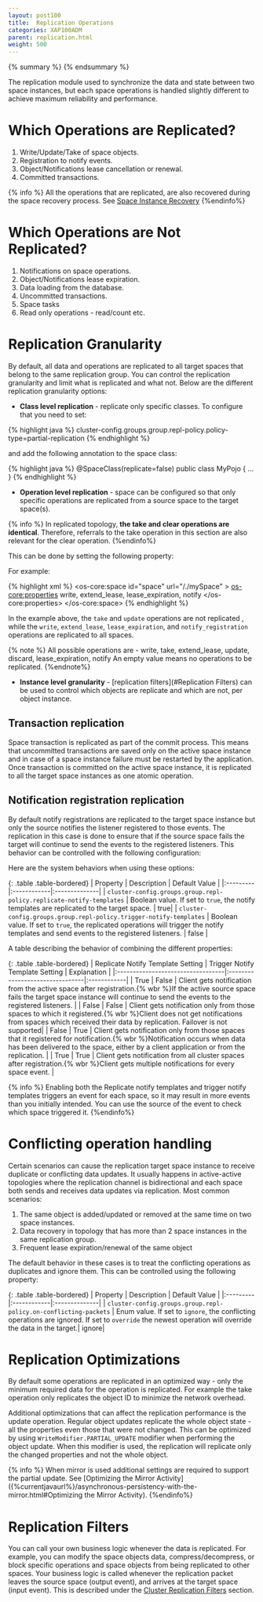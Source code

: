 ```yaml
---
layout: post100
title:  Replication Operations
categories: XAP100ADM
parent: replication.html
weight: 500
---
```


{% summary %}  {% endsummary %}



The replication module used to synchronize the data and state between two space instances, but each space operations is handled slightly different to achieve maximum reliability and performance.

# Which Operations are Replicated?

1. Write/Update/Take of space objects.
1. Registration to notify events.
1. Object/Notifications lease cancellation or renewal.
1. Committed transactions.

{% info %}
All the operations that are replicated, are also recovered during the space recovery process. See [Space Instance Recovery](./space-instance-recovery.html)
{%endinfo%}

# Which Operations are Not Replicated?

1. Notifications on space operations.
1. Object/Notifications lease expiration.
1. Data loading from the database.
1. Uncommitted transactions.
1. Space tasks
1. Read only operations - read/count etc.

#  Replication Granularity

By default, all data and operations are replicated to all target spaces that belong to the same replication group.
You can control the replication granularity and limit what is replicated and what not. Below are the different replication granularity options:

- **Class level replication** - replicate only specific classes. To configure that you need to set:

{% highlight java %}
cluster-config.groups.group.repl-policy.policy-type=partial-replication
{% endhighlight %}

and add the following annotation to the space class:

{% highlight java %}
@SpaceClass(replicate=false)
public class MyPojo
{
 ...
}
{% endhighlight %}

- **Operation level replication** - space can be configured so that only specific operations are replicated from a source space to the target space(s).

{% info %}
In replicated topology, **the take and clear operations are identical**. Therefore, referrals to the take operation in this section are also relevant for the clear operation.
{%endinfo%}

This can be done by setting the following property:

For example:

{% highlight xml %}
<os-core:space id="space" url="/./mySpace" >
    <os-core:properties>
        <props>
             <prop key="cluster-config.groups.group.repl-policy.permitted-operations">write, extend_lease, lease_expiration, notify</prop>
        </props>
    </os-core:properties>
</os-core:space>
{% endhighlight %}

In the example above, the `take` and `update` operations are not replicated , while the `write`, `extend_lease`, `lease_expiration`, and `notify_registration` operations are replicated to all spaces.

{% note %}
All possible operations  are - write, take, extend_lease, update, discard, lease_expiration, notify
An empty value means no operations to be replicated.
{%endnote%}

- **Instance level granularity** - [replication filters](#Replication Filters) can be used to control which objects are replicate and which are not, per object instance.

## Transaction replication

Space transaction is replicated as part of the commit process. This means that uncommitted transactions are saved only on the active space instance and in case of a space instance failure must be restarted by the application.
Once transaction is committed on the active space instance, it is replicated to all the target space instances as one atomic operation.

## Notification registration replication

By default notify registrations are replicated to the target space instance but only the source notifies the listener registered to those events.
The replication in this case is done to ensure that if the source space fails the target will continue to send the events to the registered listeners.
This behavior can be controlled with the following configuration:

Here are the system behaviors when using these options:

{: .table .table-bordered}
| Property | Description | Default Value |
|:---------|:------------|:--------------|
| `cluster-config.groups.group.repl-policy.replicate-notify-templates` | Boolean value. If set to `true`, the notify templates are replicated to the target space. | true|
| `cluster-config.groups.group.repl-policy.trigger-notify-templates` | Boolean value. If set to `true`, the replicated operations will trigger the notify templates and send events to the registered listeners. | false |

A table describing the behavior of combining the different properties:

{: .table .table-bordered}
| Replicate Notify Template Setting | Trigger Notify Template Setting | Explanation |
|:----------------------------------|:--------------------------------|:------------|
| True | False | Client gets notification from the active space after registration.{% wbr %}If the active source space fails the target  space instance will continue to send the events to the registered listeners. |
| False | False | Client gets notification only from those spaces to which it registered.{% wbr %}Client does not get notifications from spaces which received their data by replication. Failover is not supported|
| False | True | Client gets notification only from those spaces that it registered for notification.{% wbr %}Notification occurs when data has been delivered to the space, either by a client application or from the replication. |
| True | True | Client gets notification from all cluster spaces after registration.{% wbr %}Client gets multiple notifications for every space event. |

{% info %}
Enabling both the Replicate notify templates and trigger notify templates triggers an event for each space, so it may result in more events than you initially intended.
 You can use the source of the event to check which space triggered it.
{%endinfo%}

# Conflicting operation handling

Certain scenarios can cause the replication target space instance to receive duplicate or conflicting data updates.
It usually happens in active-active topologies where the replication channel is bidirectional and each space both sends and receives data updates via replication.
Most common scenarios:

1. The same object is added/updated or removed at the same time on two space instances.
1. Data recovery in topology that has more than 2 space instances in the same replication group.
1. Frequent lease expiration/renewal of the same object

The default behavior in these cases is to treat the conflicting operations as duplicates and ignore them.
This can be controlled using the following property:

{: .table .table-bordered}
| Property | Description | Default Value |
|:---------|:------------|:--------------|
| `cluster-config.groups.group.repl-policy.on-conflicting-packets` | Enum value. If set to `ignore`, the conflicting operations are ignored. If set to `override` the newest operation will override the data in the target.| ignore|

# Replication Optimizations

By default some operations are replicated in an optimized way - only the minimum required data for the operation is replicated.
For example the take operation only replicates the object ID to minimize the network overhead.

Additional optimizations that can affect the replication performance is the update operation. Regular object updates replicate the whole object state - all the properties even those that were not changed. This can be optimized by using `WriteModifier.PARTIAL_UPDATE` modifier when performing the object update. When this modifier is used, the replication will replicate only the changed properties and not the whole object.

{% info %}
When mirror is used additional settings are required to support the partial update. See [Optimizing the Mirror Activity]({%currentjavaurl%}/asynchronous-persistency-with-the-mirror.html#Optimizing the Mirror Activity).
{%endinfo%}

# Replication Filters

You can call your own business logic whenever the data is replicated. For example, you can modify the space objects data, compress/decompress, or block specific operations and space objects from being replicated to other spaces. Your business logic is called whenever the replication packet leaves the source space (output event), and arrives at the target space (input event).
This is described under the [Cluster Replication Filters](./cluster-replication-filters.html) section.
